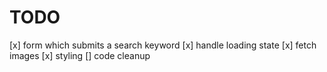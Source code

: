 # TODO

[x] form which submits a search keyword
[x] handle loading state
[x] fetch images
[x] styling
[] code cleanup
